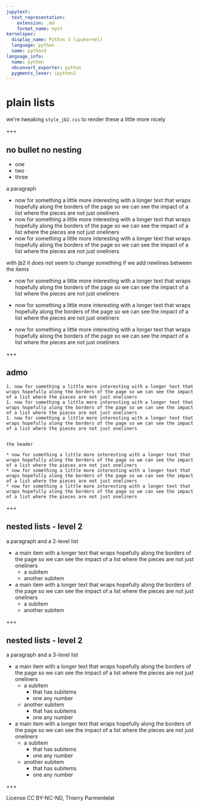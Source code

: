 ```yaml
---
jupytext:
  text_representation:
    extension: .md
    format_name: myst
kernelspec:
  display_name: Python 3 (ipykernel)
  language: python
  name: python3
language_info:
  name: python
  nbconvert_exporter: python
  pygments_lexer: ipython3
---
```


# plain lists

we're tweaking `style_jb2.css` to render these a little more nicely

+++

## no bullet no nesting

* one
* two
* three

a paragraph

* now for something a little more interesting with a longer text that wraps hopefully along the borders of the page so we can see the impact of a list where the pieces are not just oneliners
* now for something a little more interesting with a longer text that wraps hopefully along the borders of the page so we can see the impact of a list where the pieces are not just oneliners
* now for something a little more interesting with a longer text that wraps hopefully along the borders of the page so we can see the impact of a list where the pieces are not just oneliners

with jb2 it does not seem to change something if we add newlines between the items

* now for something a little more interesting with a longer text that wraps hopefully along the borders of the page so we can see the impact of a list where the pieces are not just oneliners

* now for something a little more interesting with a longer text that wraps hopefully along the borders of the page so we can see the impact of a list where the pieces are not just oneliners

* now for something a little more interesting with a longer text that wraps hopefully along the borders of the page so we can see the impact of a list where the pieces are not just oneliners

+++

## admo

```{admonition} within an admo
1. now for something a little more interesting with a longer text that wraps hopefully along the borders of the page so we can see the impact of a list where the pieces are not just oneliners
1. now for something a little more interesting with a longer text that wraps hopefully along the borders of the page so we can see the impact of a list where the pieces are not just oneliners
1. now for something a little more interesting with a longer text that wraps hopefully along the borders of the page so we can see the impact of a list where the pieces are not just oneliners
```

```{admonition} within an admo and an paragraph on top

the header

* now for something a little more interesting with a longer text that wraps hopefully along the borders of the page so we can see the impact of a list where the pieces are not just oneliners
* now for something a little more interesting with a longer text that wraps hopefully along the borders of the page so we can see the impact of a list where the pieces are not just oneliners
* now for something a little more interesting with a longer text that wraps hopefully along the borders of the page so we can see the impact of a list where the pieces are not just oneliners
```

+++

## nested lists - level 2

a paragraph and a 2-level list

* a main item with a longer text that wraps hopefully along the borders of the page so we can see the impact of a list where the pieces are not just oneliners
  * a subitem
  * another subitem
* a main item with a longer text that wraps hopefully along the borders of the page so we can see the impact of a list where the pieces are not just oneliners
  * a subitem
  * another subitem

+++

## nested lists - level 2

a paragraph and a 3-level list

* a main item with a longer text that wraps hopefully along the borders of the page so we can see the impact of a list where the pieces are not just oneliners
  * a subitem
    * that has subitems
    * one any number
  * another subitem
    * that has subitems
    * one any number
* a main item with a longer text that wraps hopefully along the borders of the page so we can see the impact of a list where the pieces are not just oneliners
  * a subitem
    * that has subitems
    * one any number
  * another subitem
    * that has subitems
    * one any number

+++

License CC BY-NC-ND, Thierry Parmentelat
